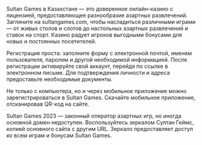 Sultan Games в Казахстане — это доверенное онлайн-казино с лицензией, предоставляющее разнообразие азартных развлечений. Загляните на sultangames.com, чтобы насладиться различными играми — от живых столов и слотов до настольных азартных развлечений и ставок на спорт. Казино радует игроков выгодными бонусами для новых и постоянных посетителей.

Регистрация проста: заполните форму с электронной почтой, именем пользователя, паролем и другой необходимой информацией. После регистрации активируйте свой аккаунт, перейдя по ссылке в электронном письме. Для подтверждения личности и адреса предоставьте необходимые документы.

Не только с компьютера, но и через мобильное приложение можно зарегистрироваться в Sultan Games. Скачайте мобильное приложение, отсканировав QR-код на сайте.

Sultan Games 2023 — законный оператор азартных игр, но иногда основной домен недоступен. Воспользуйтесь зеркалом Султан Геймс, копией основного сайта с другим URL. Зеркало предоставляет доступ ко всем играм и бонусам Sultan Games. 
